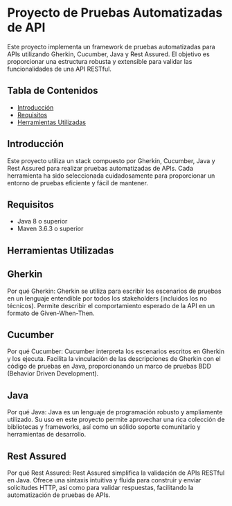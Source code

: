 # Proyecto de Pruebas Automatizadas de API

Este proyecto implementa un framework de pruebas automatizadas para APIs utilizando Gherkin, Cucumber, Java y Rest Assured. El objetivo es proporcionar una estructura robusta y extensible para validar las funcionalidades de una API RESTful.

## Tabla de Contenidos

- [Introducción](#introducción)
- [Requisitos](#requisitos)
- [Herramientas Utilizadas](#herramientas-utilizadas)

## Introducción

Este proyecto utiliza un stack compuesto por Gherkin, Cucumber, Java y Rest Assured para realizar pruebas automatizadas de APIs. Cada herramienta ha sido seleccionada cuidadosamente para proporcionar un entorno de pruebas eficiente y fácil de mantener.

## Requisitos

- Java 8 o superior
- Maven 3.6.3 o superior

## Herramientas Utilizadas
## Gherkin
Por qué Gherkin:
Gherkin se utiliza para escribir los escenarios de pruebas en un lenguaje entendible por todos los stakeholders (incluidos los no técnicos). Permite describir el comportamiento esperado de la API en un formato de Given-When-Then.

## Cucumber
Por qué Cucumber:
Cucumber interpreta los escenarios escritos en Gherkin y los ejecuta. Facilita la vinculación de las descripciones de Gherkin con el código de pruebas en Java, proporcionando un marco de pruebas BDD (Behavior Driven Development).

## Java
Por qué Java:
Java es un lenguaje de programación robusto y ampliamente utilizado. Su uso en este proyecto permite aprovechar una rica colección de bibliotecas y frameworks, así como un sólido soporte comunitario y herramientas de desarrollo.

## Rest Assured
Por qué Rest Assured:
Rest Assured simplifica la validación de APIs RESTful en Java. Ofrece una sintaxis intuitiva y fluida para construir y enviar solicitudes HTTP, así como para validar respuestas, facilitando la automatización de pruebas de APIs.
